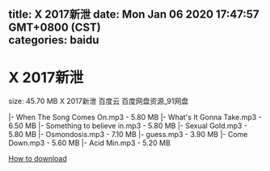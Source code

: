 
title: X 2017新泄
date: Mon Jan 06 2020 17:47:57 GMT+0800 (CST)    
categories: baidu
---

# X 2017新泄
size: 45.70 MB
 X 2017新泄 百度云 百度网盘资源_91网盘
 
|- When The Song Comes On.mp3 - 5.80 MB
|- What's It Gonna Take.mp3 - 6.50 MB
|- Something to believe in.mp3 - 5.80 MB
|- Sexual Gold.mp3 - 5.80 MB
|- Osmondosis.mp3 - 7.10 MB
|- guess.mp3 - 3.90 MB
|- Come Down.mp3 - 5.60 MB
|- Acid Min.mp3 - 5.20 MB

[How to download](https://bpcam.bemobtrk.com/go/2ceec3aa-1ca2-46d6-b9ff-aaa5c184517c?jno=3737)